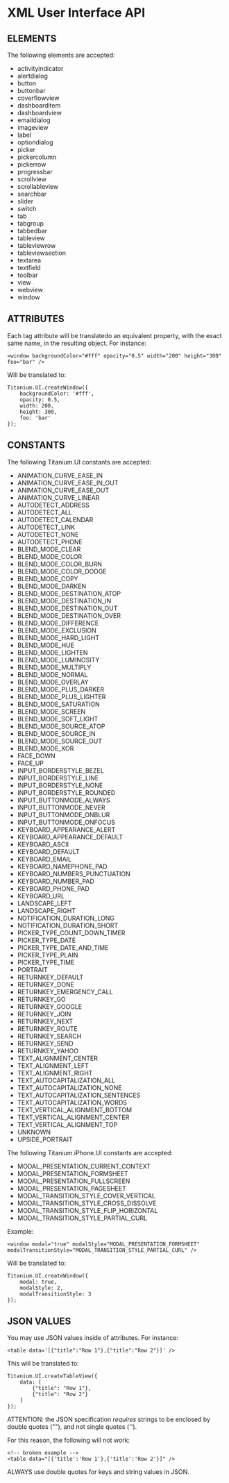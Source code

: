 XML User Interface API
======================


ELEMENTS
--------

The following elements are accepted:

* activityindicator
* alertdialog
* button
* buttonbar
* coverflowview
* dashboarditem
* dashboardview
* emaildialog
* imageview
* label
* optiondialog
* picker
* pickercolumn
* pickerrow
* progressbar
* scrollview
* scrollableview
* searchbar
* slider
* switch
* tab
* tabgroup
* tabbedbar
* tableview
* tableviewrow
* tableviewsection
* textarea
* textfield
* toolbar
* view
* webview
* window


ATTRIBUTES
----------

Each tag attribute will be translatedo an equivalent property, with
the exact same name, in the resulting object. For instance:

    <window backgroundColor="#fff" opacity="0.5" width="200" height="300" foo="bar" />

Will be translated to:

    Titanium.UI.createWindow({
        backgroundColor: '#fff',
        opacity: 0.5,
        width: 200,
        height: 300,
        foo: 'bar'
    });


CONSTANTS
---------

The following Titanium.UI constants are accepted:

* ANIMATION_CURVE_EASE_IN 
* ANIMATION_CURVE_EASE_IN_OUT 
* ANIMATION_CURVE_EASE_OUT 
* ANIMATION_CURVE_LINEAR 
* AUTODETECT_ADDRESS 
* AUTODETECT_ALL 
* AUTODETECT_CALENDAR 
* AUTODETECT_LINK 
* AUTODETECT_NONE 
* AUTODETECT_PHONE 
* BLEND_MODE_CLEAR 
* BLEND_MODE_COLOR 
* BLEND_MODE_COLOR_BURN 
* BLEND_MODE_COLOR_DODGE 
* BLEND_MODE_COPY 
* BLEND_MODE_DARKEN 
* BLEND_MODE_DESTINATION_ATOP 
* BLEND_MODE_DESTINATION_IN 
* BLEND_MODE_DESTINATION_OUT 
* BLEND_MODE_DESTINATION_OVER 
* BLEND_MODE_DIFFERENCE 
* BLEND_MODE_EXCLUSION 
* BLEND_MODE_HARD_LIGHT 
* BLEND_MODE_HUE 
* BLEND_MODE_LIGHTEN 
* BLEND_MODE_LUMINOSITY 
* BLEND_MODE_MULTIPLY 
* BLEND_MODE_NORMAL 
* BLEND_MODE_OVERLAY 
* BLEND_MODE_PLUS_DARKER 
* BLEND_MODE_PLUS_LIGHTER 
* BLEND_MODE_SATURATION 
* BLEND_MODE_SCREEN 
* BLEND_MODE_SOFT_LIGHT 
* BLEND_MODE_SOURCE_ATOP 
* BLEND_MODE_SOURCE_IN 
* BLEND_MODE_SOURCE_OUT 
* BLEND_MODE_XOR 
* FACE_DOWN 
* FACE_UP 
* INPUT_BORDERSTYLE_BEZEL 
* INPUT_BORDERSTYLE_LINE 
* INPUT_BORDERSTYLE_NONE 
* INPUT_BORDERSTYLE_ROUNDED 
* INPUT_BUTTONMODE_ALWAYS 
* INPUT_BUTTONMODE_NEVER 
* INPUT_BUTTONMODE_ONBLUR 
* INPUT_BUTTONMODE_ONFOCUS 
* KEYBOARD_APPEARANCE_ALERT 
* KEYBOARD_APPEARANCE_DEFAULT 
* KEYBOARD_ASCII 
* KEYBOARD_DEFAULT 
* KEYBOARD_EMAIL 
* KEYBOARD_NAMEPHONE_PAD 
* KEYBOARD_NUMBERS_PUNCTUATION 
* KEYBOARD_NUMBER_PAD 
* KEYBOARD_PHONE_PAD 
* KEYBOARD_URL 
* LANDSCAPE_LEFT 
* LANDSCAPE_RIGHT 
* NOTIFICATION_DURATION_LONG 
* NOTIFICATION_DURATION_SHORT 
* PICKER_TYPE_COUNT_DOWN_TIMER 
* PICKER_TYPE_DATE 
* PICKER_TYPE_DATE_AND_TIME 
* PICKER_TYPE_PLAIN 
* PICKER_TYPE_TIME 
* PORTRAIT 
* RETURNKEY_DEFAULT 
* RETURNKEY_DONE 
* RETURNKEY_EMERGENCY_CALL 
* RETURNKEY_GO 
* RETURNKEY_GOOGLE 
* RETURNKEY_JOIN 
* RETURNKEY_NEXT 
* RETURNKEY_ROUTE 
* RETURNKEY_SEARCH 
* RETURNKEY_SEND 
* RETURNKEY_YAHOO 
* TEXT_ALIGNMENT_CENTER 
* TEXT_ALIGNMENT_LEFT 
* TEXT_ALIGNMENT_RIGHT 
* TEXT_AUTOCAPITALIZATION_ALL 
* TEXT_AUTOCAPITALIZATION_NONE 
* TEXT_AUTOCAPITALIZATION_SENTENCES 
* TEXT_AUTOCAPITALIZATION_WORDS 
* TEXT_VERTICAL_ALIGNMENT_BOTTOM 
* TEXT_VERTICAL_ALIGNMENT_CENTER 
* TEXT_VERTICAL_ALIGNMENT_TOP 
* UNKNOWN 
* UPSIDE_PORTRAIT

The following Titanium.iPhone.UI constants are accepted:

* MODAL_PRESENTATION_CURRENT_CONTEXT 
* MODAL_PRESENTATION_FORMSHEET 
* MODAL_PRESENTATION_FULLSCREEN 
* MODAL_PRESENTATION_PAGESHEET 
* MODAL_TRANSITION_STYLE_COVER_VERTICAL 
* MODAL_TRANSITION_STYLE_CROSS_DISSOLVE 
* MODAL_TRANSITION_STYLE_FLIP_HORIZONTAL 
* MODAL_TRANSITION_STYLE_PARTIAL_CURL 

Example:

    <window modal="true" modalStyle="MODAL_PRESENTATION_FORMSHEET" modalTransitionStyle="MODAL_TRANSITION_STYLE_PARTIAL_CURL" />

Will be translated to:

    Titanium.UI.createWindow({
        modal: true,
        modalStyle: 2,
        modalTransitionStyle: 3
    });


JSON VALUES
-----------

You may use JSON values inside of attributes. For instance:

    <table data='[{"title":"Row 1"},{"title":"Row 2"}]' />

This will be translated to:

    Titanium.UI.createTableView({
        data: [
            {"title": "Row 1"},
            {"title": "Row 2"}
        ]
    });

ATTENTION: the JSON specification *requires* strings to be enclosed
by double quotes (""), and not single quotes ('').

For this reason, the following will not work:

    <!-- broken example -->
    <table data="[{'title':'Row 1'},{'title':'Row 2'}]" />

ALWAYS use double quotes for keys and string values in JSON.
